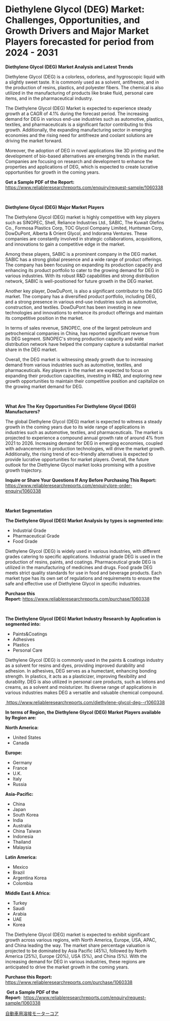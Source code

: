 <p><h1>Diethylene Glycol (DEG) Market: Challenges, Opportunities, and Growth Drivers and Major Market Players forecasted for period from 2024 - 2031</h1></p><p><strong>Diethylene Glycol (DEG) Market Analysis and Latest Trends</strong></p>
<p><p>Diethylene Glycol (DEG) is a colorless, odorless, and hygroscopic liquid with a slightly sweet taste. It is commonly used as a solvent, antifreeze, and in the production of resins, plastics, and polyester fibers. The chemical is also utilized in the manufacturing of products like brake fluid, personal care items, and in the pharmaceutical industry.</p><p>The Diethylene Glycol (DEG) Market is expected to experience steady growth at a CAGR of 4.1% during the forecast period. The increasing demand for DEG in various end-use industries such as automotive, plastics, textiles, and pharmaceuticals is a significant factor contributing to this growth. Additionally, the expanding manufacturing sector in emerging economies and the rising need for antifreeze and coolant solutions are driving the market forward.</p><p>Moreover, the adoption of DEG in novel applications like 3D printing and the development of bio-based alternatives are emerging trends in the market. Companies are focusing on research and development to enhance the properties and applications of DEG, which is expected to create lucrative opportunities for growth in the coming years.</p></p>
<p><strong>Get a Sample PDF of the Report:&nbsp;</strong> <a href="https://www.reliableresearchreports.com/enquiry/request-sample/1060338">https://www.reliableresearchreports.com/enquiry/request-sample/1060338</a></p>
<p>&nbsp;</p>
<p><strong>Diethylene Glycol (DEG) Major Market Players</strong></p>
<p><p>The Diethylene Glycol (DEG) market is highly competitive with key players such as SINOPEC, Shell, Reliance Industries Ltd., SABIC, The Kuwait Olefins Co., Formosa Plastics Corp, TOC Glycol Company Limited, Huntsman Corp, DowDuPont, Alberta & Orient Glycol, and Indorama Ventures. These companies are constantly involved in strategic collaborations, acquisitions, and innovations to gain a competitive edge in the market.</p><p>Among these players, SABIC is a prominent company in the DEG market. SABIC has a strong global presence and a wide range of product offerings. The company has been focusing on expanding its production capacity and enhancing its product portfolio to cater to the growing demand for DEG in various industries. With its robust R&D capabilities and strong distribution network, SABIC is well-positioned for future growth in the DEG market.</p><p>Another key player, DowDuPont, is also a significant contributor to the DEG market. The company has a diversified product portfolio, including DEG, and a strong presence in various end-use industries such as automotive, construction, and textiles. DowDuPont has been investing in new technologies and innovations to enhance its product offerings and maintain its competitive position in the market. </p><p>In terms of sales revenue, SINOPEC, one of the largest petroleum and petrochemical companies in China, has reported significant revenue from its DEG segment. SINOPEC's strong production capacity and wide distribution network have helped the company capture a substantial market share in the DEG market.</p><p>Overall, the DEG market is witnessing steady growth due to increasing demand from various industries such as automotive, textiles, and pharmaceuticals. Key players in the market are expected to focus on expanding their production capacities, investing in R&D, and exploring new growth opportunities to maintain their competitive position and capitalize on the growing market demand for DEG.</p></p>
<p>&nbsp;</p>
<p><strong>What Are The Key Opportunities For Diethylene Glycol (DEG) Manufacturers?</strong></p>
<p><p>The global Diethylene Glycol (DEG) market is expected to witness a steady growth in the coming years due to its wide range of applications in industries such as automotive, textiles, and pharmaceuticals. The market is projected to experience a compound annual growth rate of around 4% from 2021 to 2026. Increasing demand for DEG in emerging economies, coupled with advancements in production technologies, will drive the market growth. Additionally, the rising trend of eco-friendly alternatives is expected to provide lucrative opportunities for market players. Overall, the future outlook for the Diethylene Glycol market looks promising with a positive growth trajectory.</p></p>
<p><strong>Inquire or Share Your Questions If Any Before Purchasing This Report:</strong> <a href="https://www.reliableresearchreports.com/enquiry/pre-order-enquiry/1060338">https://www.reliableresearchreports.com/enquiry/pre-order-enquiry/1060338</a></p>
<p>&nbsp;</p>
<p><strong>Market Segmentation</strong></p>
<p><strong>The Diethylene Glycol (DEG) Market Analysis by types is segmented into:</strong></p>
<p><ul><li>Industrial Grade</li><li>Pharmaceutical Grade</li><li>Food Grade</li></ul></p>
<p><p>Diethylene Glycol (DEG) is widely used in various industries, with different grades catering to specific applications. Industrial grade DEG is used in the production of resins, paints, and coatings. Pharmaceutical grade DEG is utilized in the manufacturing of medicines and drugs. Food grade DEG meets strict quality standards for use in food and beverage products. Each market type has its own set of regulations and requirements to ensure the safe and effective use of Diethylene Glycol in specific industries.</p></p>
<p><strong>Purchase this Report:&nbsp;</strong><a href="https://www.reliableresearchreports.com/purchase/1060338">https://www.reliableresearchreports.com/purchase/1060338</a></p>
<p>&nbsp;</p>
<p><strong>The Diethylene Glycol (DEG) Market Industry Research by Application is segmented into:</strong></p>
<p><ul><li>Paints&Coatings</li><li>Adhesives</li><li>Plastics</li><li>Personal Care</li></ul></p>
<p><p>Diethylene Glycol (DEG) is commonly used in the paints & coatings industry as a solvent for resins and dyes, providing improved durability and adhesion. In adhesives, DEG serves as a humectant, enhancing bonding strength. In plastics, it acts as a plasticizer, improving flexibility and durability. DEG is also utilized in personal care products, such as lotions and creams, as a solvent and moisturizer. Its diverse range of applications in various industries makes DEG a versatile and valuable chemical compound.</p></p>
<p><a href="https://www.reliableresearchreports.com/diethylene-glycol-deg--r1060338">&nbsp;https://www.reliableresearchreports.com/diethylene-glycol-deg--r1060338</a></p>
<p><strong>In terms of Region, the Diethylene Glycol (DEG) Market Players available by Region are:</strong></p>
<p>
    <p> <strong> North America: </strong>
        <ul>
            <li>United States</li>
            <li>Canada</li>
        </ul>
        </p> 
    <p> <strong> Europe: </strong>
        <ul>
            <li>Germany</li>
            <li>France</li>
            <li>U.K.</li>
            <li>Italy</li>
            <li>Russia</li>
        </ul>
        </p> 
    <p> <strong> Asia-Pacific: </strong>
        <ul>
            <li>China</li>
            <li>Japan</li>
            <li>South Korea</li>
            <li>India</li>
            <li>Australia</li>
            <li>China Taiwan</li>
            <li>Indonesia</li>
            <li>Thailand</li>
            <li>Malaysia</li>
        </ul>
        </p> 
    <p> <strong> Latin America: </strong>
        <ul>
            <li>Mexico</li>
            <li>Brazil</li>
            <li>Argentina Korea</li>
            <li>Colombia</li>
        </ul>
        </p> 
    <p> <strong> Middle East & Africa: </strong>
        <ul>
            <li>Turkey</li>
            <li>Saudi</li>
            <li>Arabia</li>
            <li>UAE</li>
            <li>Korea</li>
        </ul>
    </p>
    </p>
<p><p>The Diethylene Glycol (DEG) market is expected to exhibit significant growth across various regions, with North America, Europe, USA, APAC, and China leading the way. The market share percentage valuation is projected to be dominated by Asia Pacific (45%), followed by North America (25%), Europe (20%), USA (5%), and China (5%). With the increasing demand for DEG in various industries, these regions are anticipated to drive the market growth in the coming years.</p></p>
<p><strong>Purchase this Report: </strong><a href="https://www.reliableresearchreports.com/purchase/1060338">https://www.reliableresearchreports.com/purchase/1060338</a></p>
<p>&nbsp;<strong>Get a Sample PDF of the Report:&nbsp;&nbsp;</strong><a href="https://www.reliableresearchreports.com/enquiry/request-sample/1060338">https://www.reliableresearchreports.com/enquiry/request-sample/1060338</a></p>
<p><strong></strong></p>
<p><p><a href="https://github.com/mares423/Market-Research-Report-List-1/blob/main/610693891180.md">自動車用溶接モーターコア</a></p></p>